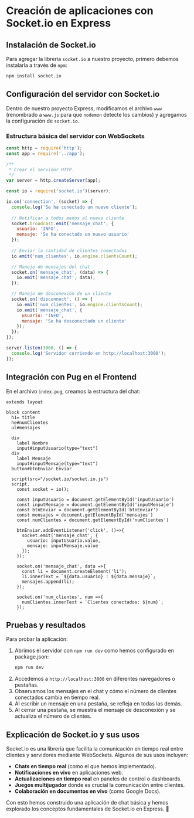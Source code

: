 # Creación de aplicaciones con Socket.io en Express

## Instalación de Socket.io

Para agregar la librería `socket.io` a nuestro proyecto, primero debemos instalarla a través de `npm`:

```sh
npm install socket.io
```

## Configuración del servidor con Socket.io

Dentro de nuestro proyecto Express, modificamos el archivo `www` (renombrado a `www.js` para que `nodemon` detecte los cambios) y agregamos la configuración de `socket.io`.

### Estructura básica del servidor con WebSockets

```javascript
const http = require('http');
const app = require('../app');

/**
 * Crear el servidor HTTP.
 */
var server = http.createServer(app);

const io = require('socket.io')(server);

io.on('connection', (socket) => {
  console.log('Se ha conectado un nuevo cliente');
  
  // Notificar a todos menos al nuevo cliente
  socket.broadcast.emit('mensaje_chat', {
    usuario: 'INFO',
    mensaje: 'Se ha conectado un nuevo usuario'
  });
  
  // Enviar la cantidad de clientes conectados
  io.emit('num_clientes', io.engine.clientsCount);

  // Manejo de mensajes del chat
  socket.on('mensaje_chat', (data) => {
    io.emit('mensaje_chat', data);
  });

  // Manejo de desconexión de un cliente
  socket.on('disconnect', () => {
    io.emit('num_clientes', io.engine.clientsCount);
    io.emit('mensaje_chat', {
      usuario: 'INFO',
      mensaje: 'Se ha desconectado un cliente'
    });
  });
});

server.listen(3000, () => {
  console.log('Servidor corriendo en http://localhost:3000');
});
```

## Integración con Pug en el Frontend

En el archivo `index.pug`, creamos la estructura del chat:

```pug
extends layout

block content
  h1= title
  he#numClientes
  ul#mensajes

  div
    label Nombre
    input#inputUsuario(type="text")
  div
    label Mensaje
    input#inputMensaje(type="text")
  button#btnEnviar Enviar

  script(src="/socket.io/socket.io.js")
  script.
    const socket = io();

    const inputUsuario = document.getElementById('inputUsuario')
    const inputMensaje = document.getElementById('inputMensaje')
    const btnEnviar = document.getElementById('btnEnviar')
    const mensajes = document.getElementById('mensajes')
    const numClientes = document.getElementById('numClientes')

    btnEnviar.addEventListener('click', ()=>{
      socket.emit('mensaje_chat', {
        usuario: inputUsuario.value,
        mensaje: inputMensaje.value
      });
    });

    socket.on('mensaje_chat', data =>{
      const li = document.createElement('li');
      li.innerText = `${data.usuario} : ${data.mensaje}`;
      mensajes.append(li);
    });

    socket.on('num_clientes', num =>{
      numClientes.innerText = `Clientes conectados: ${num}`;
    });
```

## Pruebas y resultados

Para probar la aplicación:

1. Abrimos el servidor con `npm run dev` como hemos configurado en package.json:
   ```sh
   npm run dev
   ```
2. Accedemos a `http://localhost:3000` en diferentes navegadores o pestañas.
3. Observamos los mensajes en el chat y cómo el número de clientes conectados cambia en tiempo real.
4. Al escribir un mensaje en una pestaña, se refleja en todas las demás.
5. Al cerrar una pestaña, se muestra el mensaje de desconexión y se actualiza el número de clientes.

## Explicación de Socket.io y sus usos

Socket.io es una librería que facilita la comunicación en tiempo real entre clientes y servidores mediante WebSockets. Algunos de sus usos incluyen:

- **Chats en tiempo real** (como el que hemos implementado).
- **Notificaciones en vivo** en aplicaciones web.
- **Actualizaciones en tiempo real** en paneles de control o dashboards.
- **Juegos multijugador** donde es crucial la comunicación entre clientes.
- **Colaboración en documentos en vivo** (como Google Docs).

Con esto hemos construido una aplicación de chat básica y hemos explorado los conceptos fundamentales de Socket.io en Express. 🚀


